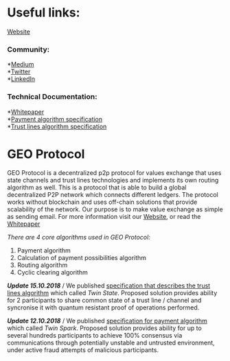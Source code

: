 
# Useful links:

[Website](https://geoprotocol.io/) 

### Community:
                                                                                                             
*[Medium](https://medium.com/geoprotocol)                                                                                                    
*[Twitter](https://twitter.com/geo_protocol)                                                                                                     
*[LinkedIn](https://www.linkedin.com/company/geoprotocol/)   
### Technical Documentation:
*[Whitepaper](https://drive.google.com/file/d/10FrJI2Z_Hos0FV7wpUgrPfMJTjNb-fGA/view)                                                                
*[Payment algorithm specification](https://github.com/GEO-Protocol/specs-protocol/blob/master/transactions/transactions.md)                    
*[Trust lines algorithm specification](https://github.com/GEO-Protocol/specs-protocol/blob/master/trust_lines/trust_lines.md)

# GEO Protocol

GEO Protocol is a decentralized p2p protocol for values exchange that uses state channels and trust lines technologies and implements its own routing algorithm as well. 
This is a protocol that is able to build a global decentralized P2P network which connects different ledgers.
The protocol works without blockchain and uses off-chain solutions that provide scalability of the network. 
Our purpose is to make value exchange as simple as sending email. 
For more information visit our [Website](https://geoprotocol.io/), or read the [Whitepaper](https://drive.google.com/file/d/1Cd3CExvwWjTR_mLhHx-HeRvxqw8wUhFJ/view)

*There are 4  core algorithms used in GEO Protocol:*
1. Payment algorithm
2. Calculation of payment possibilities algorithm
3. Routing algorithm
4. Cyclic clearing algorithm

**_Update 15.10.2018_** / 
We published [specification that describes the trust lines algorithm](https://github.com/GEO-Protocol/specs-protocol/blob/master/trust_lines/trust_lines.md) which called *Twin State*.
Proposed solution provides ability for 2 participants to share common state of a trust line / channel and syncronise it with quantum resistant proof of operations performed.

**_Update 12.10.2018_** /
We published [specification for payment algorithm](https://github.com/GEO-Protocol/specs-protocol/blob/master/transactions/transactions.md) which called *Twin Spark*.
Proposed solution provides ability for up to several hundreds participants to achieve 100% consensus via communications through potentially unstable and untrusted environment, under active fraud attempts of malicious participants.





